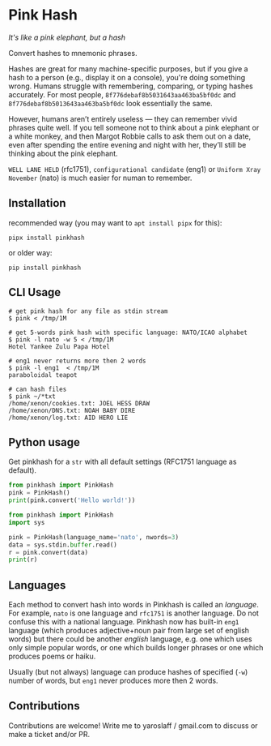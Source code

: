 # Pink Hash

*It's like a pink elephant, but a hash*

Convert hashes to mnemonic phrases.

Hashes are great for many machine-specific purposes, but if you give a hash to a person (e.g., display it on a console), you're doing something wrong. Humans struggle with remembering, comparing, or typing hashes accurately. For most people, `8f776debaf8b5031643aa463ba5bf0dc` and `8f776debaf8b5013643aa463ba5bf0dc` look essentially the same.

However, humans aren’t entirely useless — they can remember vivid phrases quite well. If you tell someone not to think about a pink elephant or a white monkey, and then Margot Robbie calls to ask them out on a date, even after spending the entire evening and night with her, they’ll still be thinking about the pink elephant.

`WELL LANE HELD` (rfc1751), `configurational candidate` (eng1) or `Uniform Xray November` (nato) is much easier for numan to remember.

## Installation

recommended way (you may want to `apt install pipx` for this):
~~~
pipx install pinkhash
~~~

or older way:
~~~
pip install pinkhash
~~~

## CLI Usage
~~~shell
# get pink hash for any file as stdin stream
$ pink < /tmp/1M

# get 5-words pink hash with specific language: NATO/ICAO alphabet
$ pink -l nato -w 5 < /tmp/1M 
Hotel Yankee Zulu Papa Hotel

# eng1 never returns more then 2 words
$ pink -l eng1  < /tmp/1M 
paraboloidal teapot

# can hash files
$ pink ~/*txt
/home/xenon/cookies.txt: JOEL HESS DRAW
/home/xenon/DNS.txt: NOAH BABY DIRE
/home/xenon/log.txt: AID HERO LIE
~~~

## Python usage

Get pinkhash for a `str` with all default settings (RFC1751 language as default).
~~~python
from pinkhash import PinkHash
pink = PinkHash()
print(pink.convert('Hello world!'))
~~~

~~~python
from pinkhash import PinkHash
import sys

pink = PinkHash(language_name='nato', nwords=3)
data = sys.stdin.buffer.read()
r = pink.convert(data)
print(r)
~~~

## Languages
Each method to convert hash into words in Pinkhash is called an *language*. For example, `nato` is one language and `rfc1751` is another language. Do not confuse this with a national language. Pinkhash now has built-in `eng1` language (which produces adjective+noun pair from large set of english words) but there could be another *english* language, e.g. one which uses only simple popular words, or one which builds longer phrases or one which produces poems or haiku. 

Usually (but not always) language can produce hashes of specified (`-w`) number of words, but `eng1` never produces more then 2 words.

## Contributions
Contributions are welcome! Write me to yaroslaff / gmail.com to discuss or make a ticket and/or PR.
